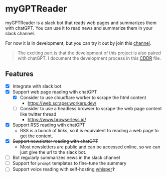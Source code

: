 # myGPTReader

myGPTReader is a slack bot that reads web pages and summarizes them with chatGPT. You can use it to read news and summarize them in your slack channel.

For now it is in development, but you can try it out by join this [channel](https://join.slack.com/t/bmpidev/shared_invite/zt-1r38f90n5-bOp~RZqoMYiYMOtmKZsbcw).

> The exciting part is that the development of this project is also paired with chatGPT. I document the development process in this [CDDR](docs/chatGPT/CDDR.md) file.

## Features

- [x] Integrate with slack bot
- [x] Support web page reading with chatGPT
  - [x] Consider to use cloudflare worker to scrape the html content
    - https://web.scraper.workers.dev/
  - [ ] Consider to use a headless browser to scrape the web page content like twitter thread
    - https://www.browserless.io/
- [x] Support RSS reading with chatGPT
  - RSS is a bunch of links, so it is equivalent to reading a web page to get the content.
- [x] ~~Support newsletter reading with chatGPT~~
  - Most newsletters are public and can be accessed online, so we can just give the url to the slack bot.
- [ ] Bot regularly summarizes news in the slack channel
- [ ] Support for `prompt` templates to fine-tune the summary
- [ ] Support voice reading with self-hosting [whisper](https://github.com/aarnphm/whispercpp)❓

